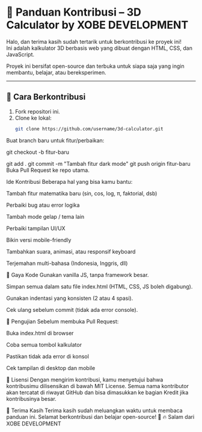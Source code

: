 # 🎯 Panduan Kontribusi – 3D Calculator by XOBE DEVELOPMENT

Halo, dan terima kasih sudah tertarik untuk berkontribusi ke proyek ini!  
Ini adalah kalkulator 3D berbasis web yang dibuat dengan HTML, CSS, dan JavaScript.

Proyek ini bersifat open-source dan terbuka untuk siapa saja yang ingin membantu, belajar, atau bereksperimen.

---

## 🧰 Cara Berkontribusi

1. Fork repositori ini.
2. Clone ke lokal:
   ```bash
   git clone https://github.com/username/3d-calculator.git
Buat branch baru untuk fitur/perbaikan:

git checkout -b fitur-baru

git add .
git commit -m "Tambah fitur dark mode"
git push origin fitur-baru
Buka Pull Request ke repo utama.

 Ide Kontribusi
Beberapa hal yang bisa kamu bantu:

Tambah fitur matematika baru (sin, cos, log, π, faktorial, dsb)

Perbaiki bug atau error logika

Tambah mode gelap / tema lain

Perbaiki tampilan UI/UX

Bikin versi mobile-friendly

Tambahkan suara, animasi, atau responsif keyboard

Terjemahan multi-bahasa (Indonesia, Inggris, dll)

💅 Gaya Kode
Gunakan vanilla JS, tanpa framework besar.

Simpan semua dalam satu file index.html (HTML, CSS, JS boleh digabung).

Gunakan indentasi yang konsisten (2 atau 4 spasi).

Cek ulang sebelum commit (tidak ada error console).

🧪 Pengujian
Sebelum membuka Pull Request:

Buka index.html di browser

Coba semua tombol kalkulator

Pastikan tidak ada error di konsol

Cek tampilan di desktop dan mobile

📜 Lisensi
Dengan mengirim kontribusi, kamu menyetujui bahwa kontribusimu dilisensikan di bawah MIT License.
Semua nama kontributor akan tercatat di riwayat GitHub dan bisa dimasukkan ke bagian Kredit jika kontribusinya besar.

🤝 Terima Kasih
Terima kasih sudah meluangkan waktu untuk membaca panduan ini.
Selamat berkontribusi dan belajar open-source! 🚀
🔥 Salam dari XOBE DEVELOPMENT
